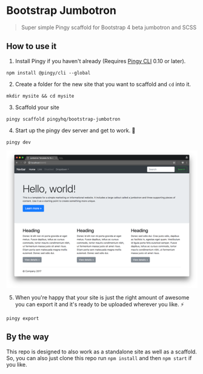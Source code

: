 # Bootstrap Jumbotron

> Super simple Pingy scaffold for Bootstrap 4 beta jumbotron and SCSS

## How to use it

1.  Install Pingy if you haven't already (Requires [Pingy CLI](https://github.com/pingyhq/pingy-cli) 0.10 or later).

```
npm install @pingy/cli --global
```

2. Create a folder for the new site that you want to scaffold and `cd` into it.

```
mkdir mysite && cd mysite
```

3. Scaffold your site

```
pingy scaffold pingyhq/bootstrap-jumbotron
```

4. Start up the pingy dev server and get to work. 💪

```
pingy dev
```

<img src="bootstrap-jumbotron.png" width="670">

5. When you're happy that your site is just the right amount of awesome you can export it and it's ready to be uploaded wherever you like. ⚡️

```
pingy export
```

## By the way

This repo is designed to also work as a standalone site as well as a scaffold. So, you can also just clone this repo run `npm install` and then `npm start` if you like.